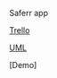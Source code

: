 Saferr app

[Trello](https://trello.com/invite/b/IBUuMfFu/ATTI479c28cff7abc9bfe1845a3d07cf8e8755ED8E4E/mds-project)

[UML](https://viewer.diagrams.net/?tags=%7B%7D&highlight=0000ff&edit=_blank&layers=1&nav=1&title=Saferr_UML.drawio#R7V1rj6M4Fv0t%2ByHS9Egp8czjY716ZlfVu6WuXs3MRyc4idUEZ8GpVObX7zXYBDAkJIVDdctSqysYY8Dn3OtzLzYM3Pv1228x2qy%2B0ACHA8cK3gbuw8BxPM%2BC%2F3nBPivwPTsrWMYkyIoKBS%2FkbywKxXHLLQlwUqrIKA0Z2ZQL5zSK8JyVylAc01252oKG5bNu0BIrBS9zFKqlf5CArbLSiW8dyn%2FHZLmSZ7YtsWeG5t%2BXMd1G4nwRjXC2Z41kM6JqskIB3RWK3MeBex9TyrJf67d7HPJelT2WHfe5YW9%2ByTGOWJsD6J6tdoSGX%2F5YP8fuvzZPyztnKFp5ReFWdMV%2FExyLC2Z72T%2FJjqxDBLfm3i1oxF7EHhu2UUiWEfyew2XAke7dK44Zga69FTsY3UDpfEXC4Ant6ZZfbMKg3%2BTW3YrG5G9oFoWiTdgdM8ESZ1Sq8cKPhGILSmOcQJ1n2QN2pegLeitVfEIJEwVzGoZok5BZfhtrFC9JdEcZo2tRSe1g2Vtwh%2FitUCQ6%2FDdM15jFe6gi99ojgb4wDGkouwPL8iqrAsPGE0FuQexl3nR%2Btq9gCChawh0cTmdNyqebqKcb15zNtcpnQyFAGSGG7zizkyKt4EfhRg9FKdnOIJ6jEG8Im3iNCDRzm7IvJtFSYSJ0PEsZEtPv%2BJ6GFCj3kFodUJOEYaVIsjPEC9bIzWSD5nCup7TOg3co%2BSq6iBdROHYRpga8IkGAI84ryhBDGYk4YzaURCztQ%2F8O%2FkGv3ls3%2FsCHC7%2BHbfuwDf949Zjd0wjuBZGUYhgYusOcpTXkO2q%2FpxkpGAHm1IqAsl4dAUtcOBf4US3wG5QkOxoHBnuN2PtOz9jb6nBzu2UruE0AhhEamYGno4Enly5Hxh3%2FzHHnfdB7CvQDB%2B7UCinc%2Fi%2BfjLGfMPZOPH0d5Pqs3W%2BGHOzPYN495nUe%2FrqYq8P7PWHgA41r1xZTtA4qnJEu7y5j3Iqqi9AaG0V3hsGPWpPho8h5e1yv50kku4%2FD%2Fyw20558MDTomga9K3tHVfacBjHm3YGDx1eccyH9bYighwhSv%2FdHBFXncyIkmDHockGBF7ll8O8Yf9vy%2Bh4QJjWqvwJzSFL4Mphlwt2%2BCOM1oBXiA6jfOOYPQ1sB3lWBd2tADtEMh880IWk6wn2Is7oV8E%2FhWyYwiVY4Jnpxd1tqQG3x%2FbQh2MuGgNTpm4hPB%2FB9e3y3zuA58tvNK2XYIK8L%2BVHfrt5tsvmA7iKDvU7sp61Dfl06rym5t8RMyjuDvIaA3%2B474nfUFF%2BGfGKQ14q813uQr%2BZ6nmlI5vg%2FiwX8HyuYmxRvRynekdXS3%2BdysHvwVZnHA%2FsZCpb439v1jINoMr1tzT83pR8n0%2BvWp%2FgSGr6aBN%2FVaNB%2FprdO9Jv8zln5nfNhb5vX1eX9XfUBnxB93PxNnKcJ9knfTt9XJZ9M662pAV4b8Lbdt593HVXsy6e4Rudr0vkTuW7ipM6Xz3m6x92tlXkhYoRtA5xJvIBued8Ysz9q9rkJ%2FUAiv356dkijpYFfO%2Fy9i3u3fjYPTiO6QnBnkO8Y%2Bd7nbXiqwK%2BH2oz1F471XmVtlt%2Fa2l1dY72vgj4Ux3Bbr5N6xtLrzebHGeK9%2Bjwe22%2FE6I6j7drg3jXuvY%2FtXv3MvAAn85hssnSYSeDrI0D%2FQ7z6yJ4TIJumkxiXrw35%2FidlevVhnZynY8DXCH7bmZn6wK8P6kBZs21ihnyN0Pu9a736h%2FZzsSQvxb5pfZ6B%2F73wT3qXfOqz2nRxVmnSTrZA6%2Bg8HkOF9wZ9Vt%2Fiz1ejvjS%2F8wVtFLhNiqejFE%2Frlbn2SBvu6mO8PKNr5uuca%2Fl%2Be058lHTPRCXAwBmFLOv2qAT36H9b%2FjYybjBUDAzxcvYL71j4Kf98SvvL4q5huEBrEu6zqr%2Fj8BVzvAv7k9Ss%2BV7b2bwVd2Qn5XsiGq%2B5M8j3vaKYIPgLrAGJGsvwpLHeHG2aquxEF%2FOdnpXZuRViBs5rKFinHknjzQpFokknK%2BOGMBT0vk3bWLDCHhIF%2BSMSS95ougfYFiULaF2eJzWUjBHpe%2BsKJ%2BFvQCpfVt4W3MnsO4HmeJuZOQ4Fp0r1Di%2BkG1ZQdDh5OYDFH58KVxrgOY3T1%2FAM2YrMv0c4yQND0Iiyd6p1C0gerVe4nFI9sHLEqp0TkGQTor2snk4oc6x%2FkDU3YhRlXS%2FpCr%2BW4i9acw8TzRL%2BRyxEb1iDXq5bsx1mbX7OzESeot5B7laE4RdAjhfvYsSbWLG1HOK0uZfWWUVdE8N8dbqA0kdmOmDXsNe81%2B%2Bq0wH9prc5oSAwc8J0gd57DNG05stMBtQKvG33nT%2F2m9Z8LXG2tDv5Z%2FQVRUts4NcAf%2Fv3O%2BmCX00jNr7CwyQPLkseVN%2FY2PqVjflU4e5hr08fshU2r%2FU6y%2BQnrcnwUd7dKN2LkfXvkPVnw9729Y26ZP1ITRLnw%2Fw3bvVmeO8e9FFLP6%2FP1usyhGJBv0FdE%2Bp1K7uui7oawj%2B%2BMSxf918EGwpv%2BUc2YGsWUq6p7qBIiC57lG1%2BJvz8af8XEl9pJhIHYgd0Yrz%2Fk29A94vNv0TNdOPhrVjzYS%2B33ggrHAZbfxX2HA7iG%2FKYRkmW0G08x0d6Rr6aAZQl%2BL1jFbN6OCh9XESFvE63x5ivqHnFpUs78rWH52zh1eFLD25FLspPqcg2stt8ztdrfW5qKX%2BXTFNLWT8oLXX1JYiRmlXQT8QLCFUgrzcdnUVfvvUM4gG6isc97%2BSnXE14kp%2FSd%2FRB0GllZZs%2FvZif1ZaqXyvRzM%2BxOjzCBVg3N%2FDfr8coSjfp6FQgYYGsjoxdZe2AoDWNgm8rElXCWtuTBQVqc0xlbA3j14ouaYTCx0PpqTF3JuLXli7aushF25pctEyinDQBGUSfNAHBtqF140wtt0Q4uyOXXZ0dMPYvNYmRV2lp0s4kDi3JinSxAJWnxWzUWYf2EbMBfJ540FY2mJMZozxwTPM2jRrwob2Uy829KuXyr4%2BJswyKn%2FGq45J14zpy0v2%2B1NB7mTQtN1ppQB%2BmE%2FVh38%2FsCqVLK0qE3L2dEAl2yXne2OMriwQ57eOkh5RrFc%2FwkJPJeFSWjG43vHYqOdDx%2BFIP6VTk8cRr5yGBgmhfqCbcyBGnbpVP5Fqj41dWPWAisqwHU82u4eoOe6IGhEeMWyQAChZ9bi7gtE%2Bvm1RRNtFG%2Bzhj0p7rVABx1IRM3dOWqgztbsaWGhB9TQ2r5vtYH8fHNgVY3rQUYt1Mx%2B5xDwob3blB%2Bf6ak97tveFOVdtdHO443mWeqzM3oD7qtVXaFeRaVXnVyLejab%2BWukxaRb0IO8fihx2psOvJLlVKH5Nd52EjH418EHC6wWZol41oWHXWGsFSn5XX2M%2BHcdt9SOMbyy7lz0Aee%2B6Vc2hC7JyUxzKzf4489vxyAmE47oTU03GZ1F6V1O1Tau6Jlj5A%2FmDS4j2TBTMS4rJoRudKljzzVeamf4qZwhbsM2zhcuLabYnbNqzr%2BkFE%2Fmn081lZif5aJrW6IpxUbFcQPrlXbTu8TnvTPu%2BKZKbqfIJ3d2mTXumvTzuWLPpd69RRYDnmWsua4%2FCEraxVHG%2FQ4oEbDI9WqlQOntIan9ANNQFhSUuMy%2F7a8q%2Bcamv9MMLu8Xmc7VW8q31xbs2tRKhOtSXdjlrNQqte5efNTzl956emaqLwZ%2B5%2FrzrTQl%2F%2Fw2ZM%2BZK2g7nAXa2%2B0ICPjo%2F%2FBw%3D%3D)

[Demo]
